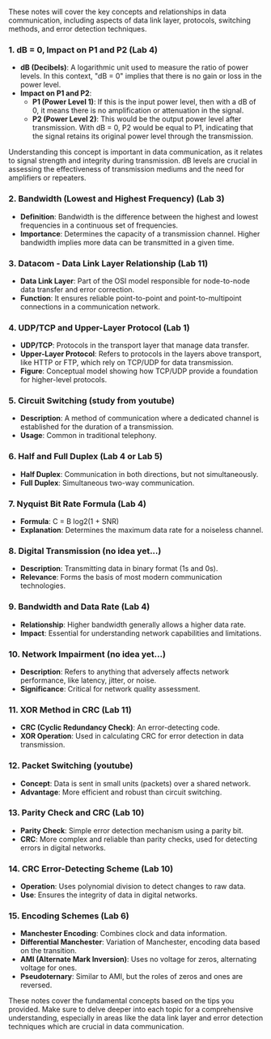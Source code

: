 These notes will cover the key concepts and relationships in data communication, including aspects of data link layer, protocols, switching methods, and error detection techniques.

### 1. **dB = 0, Impact on P1 and P2** (Lab 4)
   - **dB (Decibels)**: A logarithmic unit used to measure the ratio of power levels. In this context, "dB = 0" implies that there is no gain or loss in the power level.
   - **Impact on P1 and P2**:
     - **P1 (Power Level 1)**: If this is the input power level, then with a dB of 0, it means there is no amplification or attenuation in the signal.
     - **P2 (Power Level 2)**: This would be the output power level after transmission. With dB = 0, P2 would be equal to P1, indicating that the signal retains its original power level through the transmission.

Understanding this concept is important in data communication, as it relates to signal strength and integrity during transmission. dB levels are crucial in assessing the effectiveness of transmission mediums and the need for amplifiers or repeaters.

### 2. **Bandwidth (Lowest and Highest Frequency)** (Lab 3)
   - **Definition**: Bandwidth is the difference between the highest and lowest frequencies in a continuous set of frequencies.
   - **Importance**: Determines the capacity of a transmission channel. Higher bandwidth implies more data can be transmitted in a given time.

### 3. **Datacom - Data Link Layer Relationship** (Lab 11)
   - **Data Link Layer**: Part of the OSI model responsible for node-to-node data transfer and error correction.
   - **Function**: It ensures reliable point-to-point and point-to-multipoint connections in a communication network.

### 4. **UDP/TCP and Upper-Layer Protocol** (Lab 1)
   - **UDP/TCP**: Protocols in the transport layer that manage data transfer.
   - **Upper-Layer Protocol**: Refers to protocols in the layers above transport, like HTTP or FTP, which rely on TCP/UDP for data transmission.
   - **Figure**: Conceptual model showing how TCP/UDP provide a foundation for higher-level protocols.

### 5. **Circuit Switching** (study from youtube)
   - **Description**: A method of communication where a dedicated channel is established for the duration of a transmission.
   - **Usage**: Common in traditional telephony.

### 6. **Half and Full Duplex** (Lab 4 or Lab 5)
   - **Half Duplex**: Communication in both directions, but not simultaneously.
   - **Full Duplex**: Simultaneous two-way communication.

### 7. **Nyquist Bit Rate Formula** (Lab 4)
   - **Formula**: C = B log2(1 + SNR)
   - **Explanation**: Determines the maximum data rate for a noiseless channel.

### 8. **Digital Transmission** (no idea yet...)
   - **Description**: Transmitting data in binary format (1s and 0s).
   - **Relevance**: Forms the basis of most modern communication technologies.

### 9. **Bandwidth and Data Rate** (Lab 4)
   - **Relationship**: Higher bandwidth generally allows a higher data rate.
   - **Impact**: Essential for understanding network capabilities and limitations.

### 10. **Network Impairment** (no idea yet...)
  - **Description**: Refers to anything that adversely affects network performance, like latency, jitter, or noise.
  - **Significance**: Critical for network quality assessment.

### 11. **XOR Method in CRC** (Lab 11)
  - **CRC (Cyclic Redundancy Check)**: An error-detecting code.
  - **XOR Operation**: Used in calculating CRC for error detection in data transmission.

### 12. **Packet Switching** (youtube)
  - **Concept**: Data is sent in small units (packets) over a shared network.
  - **Advantage**: More efficient and robust than circuit switching.

### 13. **Parity Check and CRC** (Lab 10)
  - **Parity Check**: Simple error detection mechanism using a parity bit.
  - **CRC**: More complex and reliable than parity checks, used for detecting errors in digital networks.

### 14. **CRC Error-Detecting Scheme** (Lab 10)
  - **Operation**: Uses polynomial division to detect changes to raw data.
  - **Use**: Ensures the integrity of data in digital networks.

### 15. **Encoding Schemes** (Lab 6)
  - **Manchester Encoding**: Combines clock and data information.
  - **Differential Manchester**: Variation of Manchester, encoding data based on the transition.
  - **AMI (Alternate Mark Inversion)**: Uses no voltage for zeros, alternating voltage for ones.
  - **Pseudoternary**: Similar to AMI, but the roles of zeros and ones are reversed.

These notes cover the fundamental concepts based on the tips you provided. Make sure to delve deeper into each topic for a comprehensive understanding, especially in areas like the data link layer and error detection techniques which are crucial in data communication.
